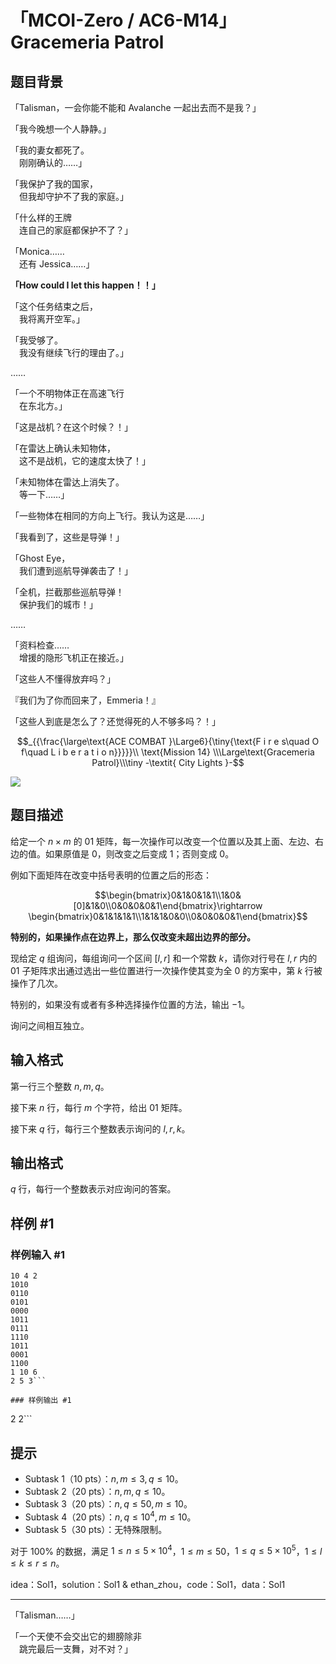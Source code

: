 # 「MCOI-Zero / AC6-M14」Gracemeria Patrol

## 题目背景

「Talisman，一会你能不能和 Avalanche 一起出去而不是我？」

「我今晚想一个人静静。」

「我的妻女都死了。   
　刚刚确认的……」
 
 「我保护了我的国家，   
　但我却守护不了我的家庭。」
 
  「什么样的王牌   
　连自己的家庭都保护不了？」
 
 「Monica……   
　还有 Jessica……」
 
**「How could I let this happen！！」**

 「这个任务结束之后，   
　我将离开空军。」
 
  「我受够了。   
　我没有继续飞行的理由了。」
 
 ……

「一个不明物体正在高速飞行   
　在东北方。」

「这是战机？在这个时候？！」

「在雷达上确认未知物体，   
　这不是战机，它的速度太快了！」

「未知物体在雷达上消失了。   
　等一下……」

「一些物体在相同的方向上飞行。我认为这是……」

「我看到了，这些是导弹！」

「Ghost Eye，   
　我们遭到巡航导弹袭击了！」

「全机，拦截那些巡航导弹！   
　保护我们的城市！」

……

「资料检查……   
　增援的隐形飞机正在接近。」

「这些人不懂得放弃吗？」

『我们为了你而回来了，Emmeria！』

「这些人到底是怎么了？还觉得死的人不够多吗？！」

$$_{{\frac{\large\text{ACE COMBAT }\Large6}{\tiny{\text{F i r e s\quad O f\quad L i b e r a t i o n}}}}}\\ \text{Mission 14} \\\Large\text{Gracemeria Patrol}\\\tiny -\textit{ City Lights }-$$

![](https://cdn.luogu.com.cn/upload/image_hosting/g0d60mgz.png)

## 题目描述

给定一个 $n\times m$ 的 01 矩阵，每一次操作可以改变一个位置以及其上面、左边、右边的值。如果原值是 $0$，则改变之后变成 $1$；否则变成 $0$。

例如下面矩阵在改变中括号表明的位置之后的形态：

$$\begin{bmatrix}0&1&0&1&1\\1&0&[0]&1&0\\0&0&0&0&1\end{bmatrix}\rightarrow \begin{bmatrix}0&1&1&1&1\\1&1&1&0&0\\0&0&0&0&1\end{bmatrix}$$

**特别的，如果操作点在边界上，那么仅改变未超出边界的部分。**

现给定 $q$ 组询问，每组询问一个区间 $[l,r]$ 和一个常数 $k$，请你对行号在 $l,r$ 内的 01 子矩阵求出通过选出一些位置进行一次操作使其变为全 $0$ 的方案中，第 $k$ 行被操作了几次。

特别的，如果没有或者有多种选择操作位置的方法，输出 $-1$。

询问之间相互独立。

## 输入格式

第一行三个整数 $n,m,q$。

接下来 $n$ 行，每行 $m$ 个字符，给出 01 矩阵。

接下来 $q$ 行，每行三个整数表示询问的 $l,r,k$。

## 输出格式

$q$ 行，每行一个整数表示对应询问的答案。

## 样例 #1

### 样例输入 #1
```
10 4 2
1010
0110
0101
0000
1011
0111
1110
1011
0001
1100
1 10 6
2 5 3```

### 样例输出 #1

```
2
2```

## 提示

- Subtask 1（10 pts）：$n,m\leq 3,q\leq 10$。
- Subtask 2（20 pts）：$n,m,q\leq 10$。
- Subtask 3（20 pts）：$n,q\leq 50,m\leq 10$。
- Subtask 4（20 pts）：$n,q\leq 10^4,m\leq 10$。
- Subtask 5（30 pts）：无特殊限制。

对于 $100\%$ 的数据，满足 $1\leq n\leq 5\times 10^4$，$1\leq m\leq 50$，$1\leq q\leq 5\times 10^5$，$1\leq l\leq k\leq r\leq n$。

idea：Sol1，solution：Sol1 & ethan\_zhou，code：Sol1，data：Sol1

---

 「Talisman……」

 「一个天使不会交出它的翅膀除非   
　跳完最后一支舞，对不对？」

